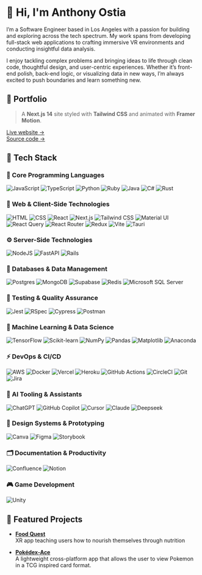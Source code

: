 # 👋 Hi, I'm Anthony Ostia
I’m a Software Engineer based in Los Angeles with a passion for building and exploring across the tech spectrum. My work spans from developing full-stack web applications to crafting immersive VR environments and conducting insightful data analysis. 

I enjoy tackling complex problems and bringing ideas to life through clean code, thoughtful design, and user-centric experiences. Whether it’s front-end polish, back-end logic, or visualizing data in new ways, I’m always excited to push boundaries and learn something new.

## 🚀 Portfolio

> A **Next.js 14** site styled with **Tailwind CSS** and animated with **Framer Motion**.

[Live website →](https://anthony-ostia.vercel.app)  
[Source code →](https://github.com/maroonedace/Portfolio)

## 🧰 Tech Stack
### 🧠 Core Programming Languages
![JavaScript](https://img.shields.io/badge/JavaScript-F7DF1E?logo=javascript&logoColor=000)
![TypeScript](https://img.shields.io/badge/TypeScript-3178C6?logo=typescript&logoColor=fff)
![Python](https://img.shields.io/badge/Python-3776AB?logo=python&logoColor=fff)
![Ruby](https://img.shields.io/badge/Ruby-%23CC342D.svg?&logo=ruby&logoColor=white)
![Java](https://img.shields.io/badge/Java-%23ED8B00.svg?logo=openjdk&logoColor=white)
![C#](https://custom-icon-badges.demolab.com/badge/C%23-%23239120.svg?logo=cshrp&logoColor=white)
![Rust](https://img.shields.io/badge/Rust-%23000000.svg?logo=rust&logoColor=white)

### 🎨 Web & Client-Side Technologies  
![HTML](https://img.shields.io/badge/HTML-%23E34F26.svg?logo=html5&logoColor=white)
![CSS](https://img.shields.io/badge/CSS-639?logo=css&logoColor=fff)
![React](https://img.shields.io/badge/React-%2320232a.svg?logo=react&logoColor=%2361DAFB)
![Next.js](https://img.shields.io/badge/Next.js-black?logo=next.js&logoColor=white)
![Tailwind CSS](https://img.shields.io/badge/Tailwind_CSS-06B6D4?logo=tailwindcss&logoColor=white)
![Material UI](https://img.shields.io/badge/Material_UI-007FFF?logo=mui&logoColor=white)
![React Query](https://img.shields.io/badge/React%20Query-FF4154?logo=reactquery&logoColor=fff)
![React Router](https://img.shields.io/badge/React_Router-CA4245?logo=react-router&logoColor=white)
![Redux](https://img.shields.io/badge/Redux-764ABC?logo=redux&logoColor=fff)
![Vite](https://img.shields.io/badge/Vite-646CFF?logo=vite&logoColor=fff)
![Tauri](https://img.shields.io/badge/Tauri-24C8D8?logo=tauri&logoColor=fff)

### ⚙️ Server-Side Technologies  
![NodeJS](https://img.shields.io/badge/Node.js-6DA55F?logo=node.js&logoColor=white)
![FastAPI](https://img.shields.io/badge/FastAPI-009485.svg?logo=fastapi&logoColor=white)
![Rails](https://img.shields.io/badge/Rails-%23CC0000.svg?logo=ruby-on-rails&logoColor=white)

### 💾 Databases & Data Management  
![Postgres](https://img.shields.io/badge/Postgres-%23316192.svg?logo=postgresql&logoColor=white)
![MongoDB](https://img.shields.io/badge/MongoDB-%234ea94b.svg?logo=mongodb&logoColor=white)
![Supabase](https://img.shields.io/badge/Supabase-3FCF8E?logo=supabase&logoColor=fff)
![Redis](https://img.shields.io/badge/Redis-%23DD0031.svg?logo=redis&logoColor=white)
![Microsoft SQL Server](https://custom-icon-badges.demolab.com/badge/Microsoft%20SQL%20Server-CC2927?logo=mssqlserver-white&logoColor=white)

### 🧪 Testing & Quality Assurance  
![Jest](https://img.shields.io/badge/Jest-C21325?logo=jest&logoColor=white)
![RSpec](https://img.shields.io/badge/RSpec-CE2C4F?logo=ruby&logoColor=white)
![Cypress](https://img.shields.io/badge/Cypress-69D3A7?logo=cypress&logoColor=fff)
![Postman](https://img.shields.io/badge/Postman-FF6C37?&logo=postman&logoColor=white)

### 🤖 Machine Learning & Data Science  
![TensorFlow](https://img.shields.io/badge/TensorFlow-ff8f00?logo=tensorflow&logoColor=white)
![Scikit-learn](https://img.shields.io/badge/-scikit--learn-%23F7931E?logo=scikit-learn&logoColor=white)
![NumPy](https://img.shields.io/badge/NumPy-4DABCF?logo=numpy&logoColor=fff)
![Pandas](https://img.shields.io/badge/Pandas-150458?logo=pandas&logoColor=fff)
![Matplotlib](https://custom-icon-badges.demolab.com/badge/Matplotlib-71D291?logo=matplotlib&logoColor=fff)
![Anaconda](https://img.shields.io/badge/Anaconda-44A833?logo=anaconda&logoColor=fff)

### ⚡ DevOps & CI/CD  
![AWS](https://custom-icon-badges.demolab.com/badge/AWS-%23FF9900.svg?logo=aws&logoColor=white)
![Docker](https://img.shields.io/badge/Docker-2496ED?logo=docker&logoColor=white)
![Vercel](https://img.shields.io/badge/Vercel-%23000000.svg?logo=vercel&logoColor=white)
![Heroku](https://img.shields.io/badge/Heroku-430098?logo=heroku&logoColor=fffe)
![GitHub Actions](https://img.shields.io/badge/GitHub_Actions-2088FF?logo=github-actions&logoColor=white)
![CircleCI](https://img.shields.io/badge/CircleCI-343434?logo=circleci&logoColor=fff)
![Git](https://img.shields.io/badge/Git-F05032?logo=git&logoColor=fff)
![Jira](https://img.shields.io/badge/Jira-0052CC?logo=jira&logoColor=fff)

### 🧠 AI Tooling & Assistants  
![ChatGPT](https://img.shields.io/badge/ChatGPT-74aa9c?logo=openai&logoColor=white)
![GitHub Copilot](https://img.shields.io/badge/GitHub%20Copilot-000?logo=githubcopilot&logoColor=fff)
![Cursor](https://custom-icon-badges.demolab.com/badge/Cursor-000000?logo=cursor-ai-white)
![Claude](https://img.shields.io/badge/Claude-D97757?logo=claude&logoColor=fff)
![Deepseek](https://custom-icon-badges.demolab.com/badge/Deepseek-4D6BFF?logo=deepseek&logoColor=fff)

### 🧰 Design Systems & Prototyping  
![Canva](https://img.shields.io/badge/Canva-%2300C4CC.svg?&logo=Canva&logoColor=white)
![Figma](https://img.shields.io/badge/Figma-F24E1E?logo=figma&logoColor=white)
![Storybook](https://img.shields.io/badge/Storybook-FF4785?logo=storybook&logoColor=fff)

### 🗂 Documentation & Productivity  
![Confluence](https://img.shields.io/badge/Confluence-172B4D?logo=confluence&logoColor=fff)
![Notion](https://img.shields.io/badge/Notion-000?logo=notion&logoColor=fff)

### 🎮 Game Development
![Unity](https://img.shields.io/badge/Unity-%23000000.svg?logo=unity&logoColor=white)

## 🚀 Featured Projects
- **[Food Quest](https://github.com/maroonedace/FoodQuest)**  
  XR app teaching users how to nourish themselves through nutrition

- **[Pokédex-Ace](https://github.com/maroonedace/Pokedex-Ace)**  
  A lightweight cross-platform app that allows the user to view Pokemon in a TCG inspired card format.
